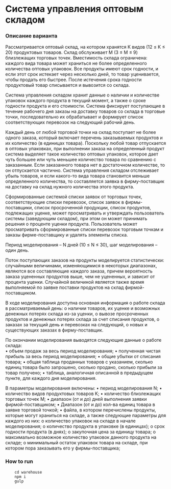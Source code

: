 # Система управления оптовым складом

### Описание варианта 
Рассматривается оптовый склад, на котором хранятся K видов (12 ≤ K ≤ 20) продуктовых товаров. Склад обслуживает М (3 ≤ М ≤ 9) близлежащих торговых точек. Вместимость склада ограничена: каждого вида товара может храниться не более определенного количества оптовых упаковок. Все продукты имеют срок годности, и если этот срок истекает через несколько дней, то товар уценивается, чтобы продать его быстрее. После истечения срока годности продуктовый товар списывается и вывозится со склада. 

Система управления складом хранит данные о наличии и количестве упаковок каждого продукта в текущий момент, а также о сроке годности продукта и его стоимости. Система фиксирует поступающие в течение рабочего дня заказы на доставку товаров со склада в торговые точки, последовательно их обрабатывает и формирует список соответствующих перевозок на следующий рабочий день. 

Каждый день от любой торговой точки на склад поступает не более одного заказа, который включает перечень заказываемых продуктов и их количество (в единицах товара). Поскольку любой товар отпускается в оптовых упаковках, при выполнении заказа на определенный продукт система выделяет такое количество оптовых упаковок, которое дает чуть большее или чуть меньшее количество товара по сравнению с заказанным. Если заказанного товара нет в достаточном количестве, то он отпускается частично. Система управления складом отслеживает убыль товаров, и если какого-то вида товара становится меньше определенного количества, то составляется заявка в фирму-поставщик на доставку на склад нужного количества этого продукта. 

Сформированные системой списки заявок от торговых точек, соответствующие списки перевозок, список заявок в фирмы-поставщики, список просроченной продукции, список продуктов, подлежащих уценке, может просматривать и утверждать пользователь системы (заведующим складом), при этом он может принимать решения о проценте уценки продукта. 
Пользователь может просматривать сформированные списки перевозок торговым точкам и заказы фирме-поставщику и удалять элементы списка. 

Период моделирования – N дней (10 ≤ N ≤ 30), шаг моделирования – один день. 

Поток поступающих заказов на продукты моделируется статистически: случайными величинами, изменяющимися в некоторых диапазонах, являются все составляющие каждого заказа, причем вероятность заказа уцененных продуктов выше, чем не уцененных, и зависит от процента уценки. Случайной величиной является также время выполняемой по заявке поставки продуктов на склад фирмой-поставщиком. 

В ходе моделирования доступна основная информация о работе склада в рассматриваемый день: о наличии товаров, их уценке и возможных денежных потерях склада из-за уценки, о вывозе просроченных продуктов и денежных потерях склада за счет списания продуктов, о заказах за текущий день и перевозках на следующий, о новых и существующих заказах в фирму-поставщик. 

По окончании моделирования выводятся следующие данные о работе склада:  
•	объем продаж за весь период моделирования; 
•	полученная чистая прибыль за весь период моделирования; 
•	общие убытки от списания товара; 
•	общая таблица проданных товаров с указанием, сколько единиц товара было запрошено, сколько продано, сколько прибыли за товар получено; 
•	таблица, аналогичная описанной в предыдущем пункте, для каждого дня моделирования.


В параметры моделирования включены: 
•	период моделирования N; 
•	количество видов продуктовых товаров K; 
•	количество близлежащих торговых точек M; 
•	диапазон (от и до) дней выполнения заявки фирмой-поставщиком;
•	Диапазон (от и до) кол-ва единиц товара в заявке торговой точкой;
•	файла, в котором перечислены продукты, которые могут храниться на складе, а также следующие параметры для каждого из них: 
o	количество упаковок на складе в начале моделирования;
o	количество продукта в упаковке (в единицах);
o	срок годности продукта (в днях);
o	закупочная цена за единицу товара; 
o	максимально возможное количество упаковок данного продукта на складе;
o	минимальный остаток упаковок товара на складе, при котором пора заказывать его у фирмы-поставщика; 


### How to run

```
	cd warehouse
	npm i
	gulp
```

